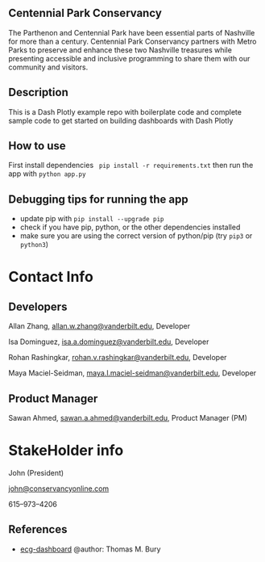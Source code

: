 
## Centennial Park Conservancy

The Parthenon and Centennial Park have been essential parts of Nashville for more than a century.
Centennial Park Conservancy partners with Metro Parks to preserve and enhance these two Nashville
treasures while presenting accessible and inclusive programming to share them with our community and visitors.

## Description
This is a Dash Plotly example repo with boilerplate code and complete sample code to get started on 
building dashboards with Dash Plotly

## How to use
First install dependencies
``` pip install -r requirements.txt```
then run the app with
```python app.py```

## Debugging tips for running the app
- update pip with ```pip install --upgrade pip```
- check if you have pip, python, or the other dependencies installed
- make sure you are using the correct version of python/pip (try ```pip3``` or ```python3```)


# Contact Info

## Developers

Allan Zhang, [allan.w.zhang@vanderbilt.edu](mailto:allan.w.zhang@vanderbilt.edu), Developer

Isa Dominguez, [isa.a.dominguez@vanderbilt.edu](mailto:isa.a.dominguez@vanderbilt.edu), Developer

Rohan Rashingkar, [rohan.v.rashingkar@vanderbilt.edu](mailto:rohan.v.rashingkar@vanderbilt.edu), Developer

Maya Maciel-Seidman, [maya.l.maciel-seidman@vanderbilt.edu](mailto:maya.l.maciel-seidman@vanderbilt.edu), Developer

## Product Manager

Sawan Ahmed, [sawan.a.ahmed@vanderbilt.edu](mailto:sawan.a.ahmed@vanderbilt.edu), Product Manager (PM)


# StakeHolder info

John (President)

john@conservancyonline.com

615–973–4206


## References
- [ecg-dashboard](https://github.com/ThomasMBury/ecg-dashboard) @author: Thomas M. Bury
